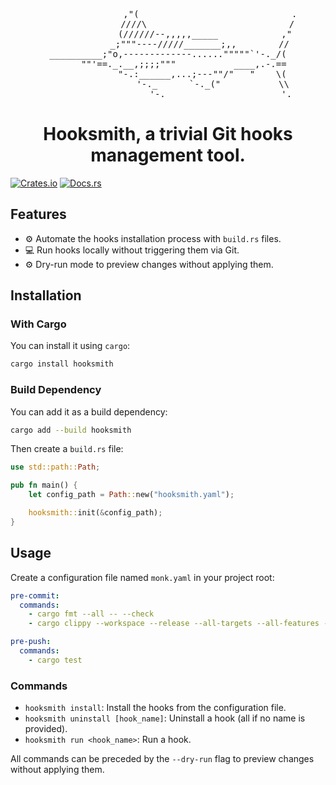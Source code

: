 <pre align="center">
                ,"(                             .
               ////\                           /
              (//////--,,,,,_____            ,"
            _;"""----/////_______;,,        //
__________;"o,-------------......"""""`'-._/(
      ""'==._.__,;;;;"""           ____,.-.==
             "-.:______,...;---""/"   "    \(
                 '-._      `-._("           \\
                     '-._                     '._
</pre>

<h1 align="center">
    Hooksmith, a trivial Git hooks management tool.
</h1>

[![Crates.io](https://img.shields.io/crates/v/hooksmith.svg)](https://crates.io/crates/hooksmith)
[![Docs.rs](https://img.shields.io/docsrs/hooksmith/latest)](https://docs.rs/hooksmith)

## Features

- ⚙️ Automate the hooks installation process with `build.rs` files.
- 💻 Run hooks locally without triggering them via Git.
- ⚙️ Dry-run mode to preview changes without applying them.

## Installation

### With Cargo
You can install it using `cargo`:

```sh
cargo install hooksmith
```

### Build Dependency

You can add it as a build dependency:

```sh
cargo add --build hooksmith
```

Then create a `build.rs` file:

```rust
use std::path::Path;

pub fn main() {
    let config_path = Path::new("hooksmith.yaml");

    hooksmith::init(&config_path);
}
```

## Usage

Create a configuration file named `monk.yaml` in your project root:

```yaml
pre-commit:
  commands:
    - cargo fmt --all -- --check
    - cargo clippy --workspace --release --all-targets --all-features -- --deny warnings

pre-push:
  commands:
    - cargo test

```

### Commands

- `hooksmith install`: Install the hooks from the configuration file.
- `hooksmith uninstall [hook_name]`: Uninstall a hook (all if no name is provided).
- `hooksmith run <hook_name>`: Run a hook.

All commands can be preceded by the `--dry-run` flag to preview changes without applying them.
